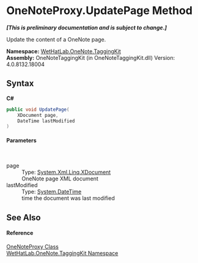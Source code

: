 # OneNoteProxy.UpdatePage Method 
 _**\[This is preliminary documentation and is subject to change.\]**_

Update the content of a OneNote page.

**Namespace:**&nbsp;<a href="4e00c8ac-fc03-0e6d-d2fd-b2c7565a9aa0">WetHatLab.OneNote.TaggingKit</a><br />**Assembly:**&nbsp;OneNoteTaggingKit (in OneNoteTaggingKit.dll) Version: 4.0.8132.18004

## Syntax

**C#**<br />
``` C#
public void UpdatePage(
	XDocument page,
	DateTime lastModified
)
```


#### Parameters
&nbsp;<dl><dt>page</dt><dd>Type: <a href="http://msdn2.microsoft.com/en-us/library/bb345449" target="_blank">System.Xml.Linq.XDocument</a><br />OneNote page XML document</dd><dt>lastModified</dt><dd>Type: <a href="http://msdn2.microsoft.com/en-us/library/03ybds8y" target="_blank">System.DateTime</a><br />time the document was last modified</dd></dl>

## See Also


#### Reference
<a href="a46a793f-b110-250f-657a-ecb64aa3bbf7">OneNoteProxy Class</a><br /><a href="4e00c8ac-fc03-0e6d-d2fd-b2c7565a9aa0">WetHatLab.OneNote.TaggingKit Namespace</a><br />